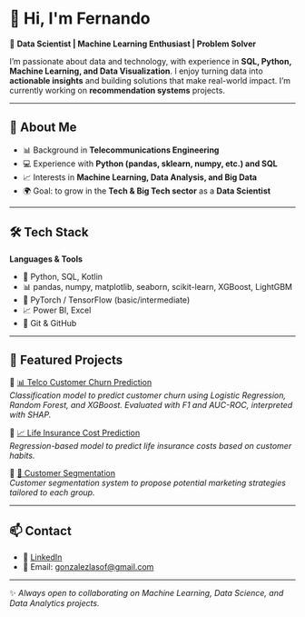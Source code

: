 # 👋 Hi, I'm Fernando  

🎯 **Data Scientist | Machine Learning Enthusiast | Problem Solver**  

I’m passionate about data and technology, with experience in **SQL, Python, Machine Learning, and Data Visualization**. I enjoy turning data into **actionable insights** and building solutions that make real-world impact. I’m currently working on **recommendation systems** projects.  

---

## 🚀 About Me  
- 📊 Background in **Telecommunications Engineering**  
- 💻 Experience with **Python (pandas, sklearn, numpy, etc.) and SQL**  
- 📈 Interests in **Machine Learning, Data Analysis, and Big Data**  
- 🌍 Goal: to grow in the **Tech & Big Tech sector** as a **Data Scientist**  

---

## 🛠️ Tech Stack  

**Languages & Tools**  
- 🐍 Python, SQL, Kotlin  
- 📊 pandas, numpy, matplotlib, seaborn, scikit-learn, XGBoost, LightGBM  
- 🤖 PyTorch / TensorFlow (basic/intermediate)  
- 📈 Power BI, Excel  
- 🔧 Git & GitHub  

---

## 📂 Featured Projects  

🔹 [📊 Telco Customer Churn Prediction](https://github.com/ferphy/Telco-Customer-Churn-Prediction)  
*Classification model to predict customer churn using Logistic Regression, Random Forest, and XGBoost. Evaluated with F1 and AUC-ROC, interpreted with SHAP.*  

🔹 [📈 Life Insurance Cost Prediction](https://github.com/ferphy/Healthcare-Insurance-Costs-Regression)  
*Regression-based model to predict life insurance costs based on customer habits.*  

🔹 [🧩 Customer Segmentation](https://github.com/ferphy/Customer-Segmentation-Kmeans)  
*Customer segmentation system to propose potential marketing strategies tailored to each group.*  

---

## 📫 Contact  
- 💼 [LinkedIn](https://www.linkedin.com/in/fernando-gonz%C3%A1lez-laso-b55b77250/)  
- 📧 Email: gonzalezlasof@gmail.com 

---

✨ *Always open to collaborating on Machine Learning, Data Science, and Data Analytics projects.*  
